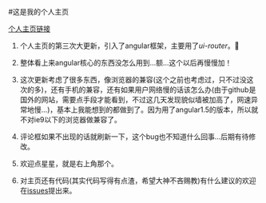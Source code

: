 #这是我的个人主页

[个人主页链接](http://jayzangwill.github.io/)

1. 个人主页的第三次大更新，引入了angular框架，主要用了*ui-router*。:tada:

2. 整体看上来angular核心的东西没怎么用到...额...这个以后再慢慢加！

3. 这次更新考虑了很多东西，像浏览器的兼容(这个之前也考虑过，只不过没这次的多)，还有手机的兼容，还有如果用户网络慢的话该怎么办(由于github是国外的网站，需要点手段才能看到，不过这几天发现貌似墙被加高了，网速异常地慢...)，基本上我能想到的都做到了。因为用了angular1.5的版本，所以就不对ie9以下的浏览器做兼容了。

4. 评论框如果不出现的话就刷新一下，这个bug也不知道什么回事...后期有待修改。

5. 欢迎点星星，就是右上角那个。

6. 对主页还有代码(其实代码写得有点渣，希望大神不吝赐教)有什么建议的欢迎在[issues](https://github.com/JayZangwill/JayZangwill.github.io/issues)提出来。

